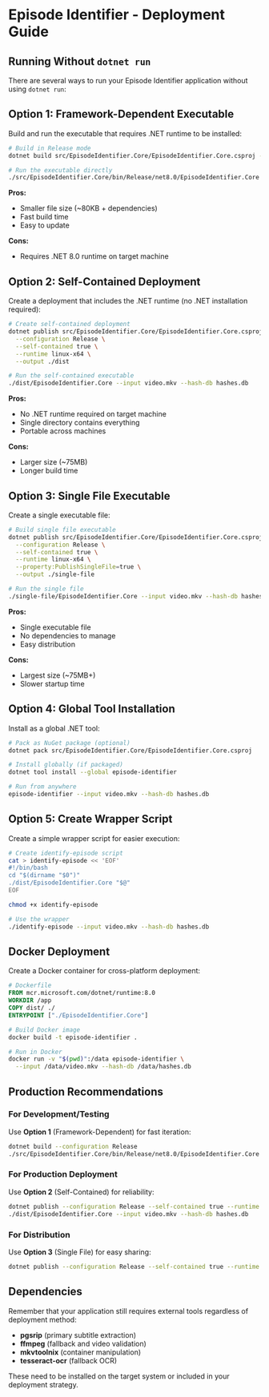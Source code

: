# Episode Identifier - Deployment Guide

## Running Without `dotnet run`

There are several ways to run your Episode Identifier application without using `dotnet run`:

## Option 1: Framework-Dependent Executable

Build and run the executable that requires .NET runtime to be installed:

```bash
# Build in Release mode
dotnet build src/EpisodeIdentifier.Core/EpisodeIdentifier.Core.csproj --configuration Release

# Run the executable directly
./src/EpisodeIdentifier.Core/bin/Release/net8.0/EpisodeIdentifier.Core --input video.mkv --hash-db hashes.db
```

**Pros:**
- Smaller file size (~80KB + dependencies)
- Fast build time
- Easy to update

**Cons:**
- Requires .NET 8.0 runtime on target machine

## Option 2: Self-Contained Deployment

Create a deployment that includes the .NET runtime (no .NET installation required):

```bash
# Create self-contained deployment
dotnet publish src/EpisodeIdentifier.Core/EpisodeIdentifier.Core.csproj \
  --configuration Release \
  --self-contained true \
  --runtime linux-x64 \
  --output ./dist

# Run the self-contained executable
./dist/EpisodeIdentifier.Core --input video.mkv --hash-db hashes.db
```

**Pros:**
- No .NET runtime required on target machine
- Single directory contains everything
- Portable across machines

**Cons:**
- Larger size (~75MB)
- Longer build time

## Option 3: Single File Executable

Create a single executable file:

```bash
# Build single file executable
dotnet publish src/EpisodeIdentifier.Core/EpisodeIdentifier.Core.csproj \
  --configuration Release \
  --self-contained true \
  --runtime linux-x64 \
  --property:PublishSingleFile=true \
  --output ./single-file

# Run the single file
./single-file/EpisodeIdentifier.Core --input video.mkv --hash-db hashes.db
```

**Pros:**
- Single executable file
- No dependencies to manage
- Easy distribution

**Cons:**
- Largest size (~75MB+)
- Slower startup time

## Option 4: Global Tool Installation

Install as a global .NET tool:

```bash
# Pack as NuGet package (optional)
dotnet pack src/EpisodeIdentifier.Core/EpisodeIdentifier.Core.csproj

# Install globally (if packaged)
dotnet tool install --global episode-identifier

# Run from anywhere
episode-identifier --input video.mkv --hash-db hashes.db
```

## Option 5: Create Wrapper Script

Create a simple wrapper script for easier execution:

```bash
# Create identify-episode script
cat > identify-episode << 'EOF'
#!/bin/bash
cd "$(dirname "$0")"
./dist/EpisodeIdentifier.Core "$@"
EOF

chmod +x identify-episode

# Use the wrapper
./identify-episode --input video.mkv --hash-db hashes.db
```

## Docker Deployment

Create a Docker container for cross-platform deployment:

```dockerfile
# Dockerfile
FROM mcr.microsoft.com/dotnet/runtime:8.0
WORKDIR /app
COPY dist/ ./
ENTRYPOINT ["./EpisodeIdentifier.Core"]
```

```bash
# Build Docker image
docker build -t episode-identifier .

# Run in Docker
docker run -v "$(pwd)":/data episode-identifier \
  --input /data/video.mkv --hash-db /data/hashes.db
```

## Production Recommendations

### For Development/Testing
Use **Option 1** (Framework-Dependent) for fast iteration:
```bash
dotnet build --configuration Release
./src/EpisodeIdentifier.Core/bin/Release/net8.0/EpisodeIdentifier.Core --input video.mkv --hash-db hashes.db
```

### For Production Deployment
Use **Option 2** (Self-Contained) for reliability:
```bash
dotnet publish --configuration Release --self-contained true --runtime linux-x64 --output ./dist
./dist/EpisodeIdentifier.Core --input video.mkv --hash-db hashes.db
```

### For Distribution
Use **Option 3** (Single File) for easy sharing:
```bash
dotnet publish --configuration Release --self-contained true --runtime linux-x64 --property:PublishSingleFile=true --output ./release
```

## Dependencies

Remember that your application still requires external tools regardless of deployment method:
- **pgsrip** (primary subtitle extraction)
- **ffmpeg** (fallback and video validation)
- **mkvtoolnix** (container manipulation)
- **tesseract-ocr** (fallback OCR)

These need to be installed on the target system or included in your deployment strategy.
